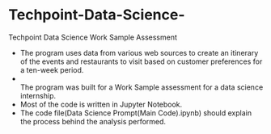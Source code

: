 # Techpoint-Data-Science-
Techpoint Data Science Work Sample Assessment </br>
<ul>
<li>The program uses data from various web sources to create an itinerary of the events and restaurants to visit based on customer preferences for a ten-week period.</li>
<li></li>The program was built for a Work Sample assessment for a data science internship.</li>
<li>Most of the code is written in Jupyter Notebook.</li>
<li>The code file(Data Science Prompt(Main Code).ipynb) should explain the process behind the analysis performed.</li>
</ul>
